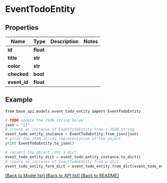 # EventTodoEntity


## Properties
Name | Type | Description | Notes
------------ | ------------- | ------------- | -------------
**id** | **float** |  | 
**title** | **str** |  | 
**color** | **str** |  | 
**checked** | **bool** |  | 
**event_id** | **float** |  | 

## Example

```python
from base_api.models.event_todo_entity import EventTodoEntity

# TODO update the JSON string below
json = "{}"
# create an instance of EventTodoEntity from a JSON string
event_todo_entity_instance = EventTodoEntity.from_json(json)
# print the JSON string representation of the object
print EventTodoEntity.to_json()

# convert the object into a dict
event_todo_entity_dict = event_todo_entity_instance.to_dict()
# create an instance of EventTodoEntity from a dict
event_todo_entity_form_dict = event_todo_entity.from_dict(event_todo_entity_dict)
```
[[Back to Model list]](../README.md#documentation-for-models) [[Back to API list]](../README.md#documentation-for-api-endpoints) [[Back to README]](../README.md)


